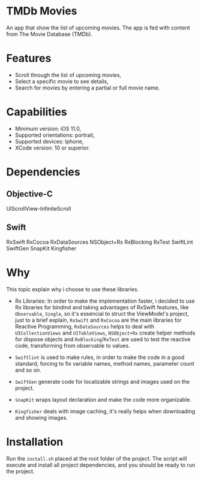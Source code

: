 # TMDb Movies

An app that show the list of upcoming movies. 
The app is fed with content from The Movie Database (TMDb).

# Features

- Scroll through the list of upcoming movies,
- Select a specific movie to see details,
- Search for movies by entering a partial or full movie name.

# Capabilities

- Minimum version: iOS 11.0,
- Supported orientations: portrait,
- Supported devices: Iphone,
- XCode version: 10 or superior.

# Dependencies

## Objective-C

UIScrollView-InfiniteScroll

## Swift

RxSwift
RxCocoa
RxDataSources
NSObject+Rx
RxBlocking
RxTest
SwiftLint
SwiftGen
SnapKit
Kingfisher

# Why

This topic explain why i choose to use these libraries.

- Rx Libraries: 
In order to make the implementation faster, i decided to use Rx libraries for bindind and taking advantages of RxSwift features, like `Observable`, `Single`, so it's essencial to struct the ViewModel's project, just to a brief explain, `RxSwift` and `RxCocoa` are the main libraries for Reactive Programming, `RxDataSources` helps to deal with `UICollectionViews` and `UITableViews`, `NSObject+Rx` create helper methods for dispose objects and `RxBlocking`/`RxTest` are used to test the reactive code, transforming from observable to values.

- `Swiftlint` is used to make rules, in order to make the code in a good standard, forcing to fix variable names, method names, parameter count and so on.
- `SwiftGen` generate code for localizable strings and images used on the project.
- `SnapKit` wraps layout declaration and make the code more organizable.
- `Kingfisher` deals with image caching, it's really helps when downloading and showing images.

# Installation

Run the `install.sh` placed at the root folder of the project.
The script will execute and install all project dependencies, and you should be ready to run the project.
